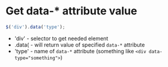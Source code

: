 # Get data-* attribute value

```javascript
$('div').data('type');
```

- 'div' - selector to get needed element
- .data( - will return value of specified ```data-*``` attribute
- 'type' - name of ```data-*``` attribute (something like ```<div data-type="something">```)
